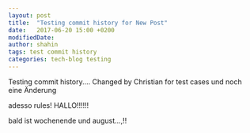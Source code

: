 ```yaml
---
layout: post
title:  "Testing commit history for New Post"
date:   2017-06-20 15:00 +0200
modifiedDate: 
author: shahin
tags: test commit history
categories: tech-blog testing
---
```

Testing commit history.... Changed by Christian for test cases und noch eine Änderung

adesso rules!
HALLO!!!!!!

bald ist wochenende und august...,!!
